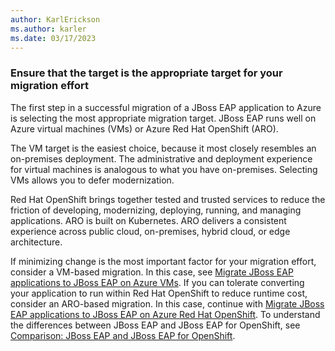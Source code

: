 ```yaml
---
author: KarlErickson
ms.author: karler
ms.date: 03/17/2023
---
```


### Ensure that the target is the appropriate target for your migration effort

The first step in a successful migration of a JBoss EAP application to Azure is selecting the most appropriate migration target. JBoss EAP runs well on Azure virtual machines (VMs) or Azure Red Hat OpenShift (ARO).

The VM target is the easiest choice, because it most closely resembles an on-premises deployment. The administrative and deployment experience for virtual machines is analogous to what you have on-premises. Selecting VMs allows you to defer modernization.

Red Hat OpenShift brings together tested and trusted services to reduce the friction of developing, modernizing, deploying, running, and managing applications. ARO is built on Kubernetes. ARO delivers a consistent experience across public cloud, on-premises, hybrid cloud, or edge architecture.

If minimizing change is the most important factor for your migration effort, consider a VM-based migration. In this case, see [Migrate JBoss EAP applications to JBoss EAP on Azure VMs](../migrate-jboss-eap-to-jboss-eap-on-azure-vms.md). If you can tolerate converting your application to run within Red Hat OpenShift to reduce runtime cost, consider an ARO-based migration. In this case, continue with [Migrate JBoss EAP applications to JBoss EAP on Azure Red Hat OpenShift](../migrate-jboss-eap-to-azure-redhat-openshift.md). To understand the differences between JBoss EAP and JBoss EAP for OpenShift, see [Comparison: JBoss EAP and JBoss EAP for OpenShift](https://access.redhat.com/documentation/en-us/red_hat_jboss_enterprise_application_platform/7.4/html/getting_started_with_jboss_eap_for_openshift_online/introduction#how_does_eap_work_on_openshift).
